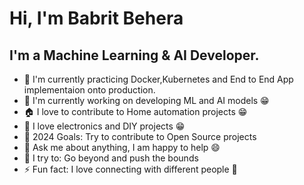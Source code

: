 # Hi, I'm Babrit Behera
 
## I'm a Machine Learning & AI Developer.
* 🌱 I'm currently practicing Docker,Kubernetes and End to End App implementaion onto production.
* 🐳 I'm currently working on developing ML and AI models 😁
* 🏠 I love to contribute to Home automation projects 😁
* 🤖 I love electronics and DIY projects 😁
* 🥅 2024 Goals: Try to contribute to Open Source projects
* 💬 Ask me about anything, I am happy to help 😄
* 🧗 I try to: Go beyond and push the bounds
* ⚡ Fun fact: I love connecting with different people 🙌
